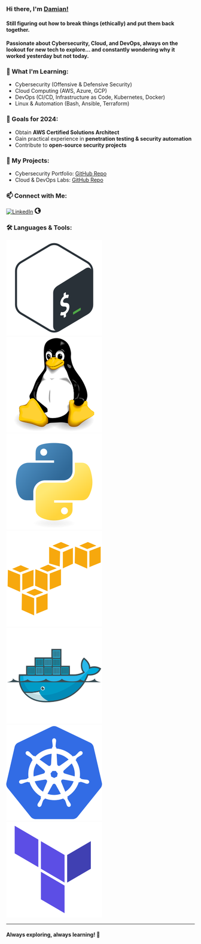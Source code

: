 ### Hi there, I'm [Damian!](https://dmwasielewski.info)

#### Still figuring out how to break things (ethically) and put them back together. 
#### Passionate about **Cybersecurity, Cloud, and DevOps**, always on the lookout for new tech to explore... and constantly wondering why it worked yesterday but not today.

### 🚀 What I'm Learning:
- Cybersecurity (Offensive & Defensive Security)
- Cloud Computing (AWS, Azure, GCP)
- DevOps (CI/CD, Infrastructure as Code, Kubernetes, Docker)
- Linux & Automation (Bash, Ansible, Terraform)

### 🎯 Goals for 2024:
- Obtain **AWS Certified Solutions Architect**
- Gain practical experience in **penetration testing & security automation**
- Contribute to **open-source security projects**

### 📂 My Projects:
- Cybersecurity Portfolio: [GitHub Repo](https://github.com/dmwasielewski)
- Cloud & DevOps Labs: [GitHub Repo](https://github.com/dmwasielewski)

### 📫 Connect with Me:
[![LinkedIn](https://cdn.jsdelivr.net/npm/simple-icons@v3/icons/linkedin.svg)](https://linkedin.com/in/dmwasielewski)
[![Website](https://raw.githubusercontent.com/iconic/open-iconic/master/svg/globe.svg)](https://dmwasielewski.info)

### 🛠️ Languages & Tools:
[![Bash](https://raw.githubusercontent.com/devicons/devicon/master/icons/bash/bash-original.svg)](https://www.gnu.org/software/bash/)
[![Linux](https://raw.githubusercontent.com/devicons/devicon/master/icons/linux/linux-original.svg)](https://www.linux.org/)
[![Python](https://raw.githubusercontent.com/devicons/devicon/master/icons/python/python-original.svg)](https://www.python.org/)
[![AWS](https://raw.githubusercontent.com/devicons/devicon/master/icons/amazonwebservices/amazonwebservices-original.svg)](https://aws.amazon.com/)
[![Docker](https://raw.githubusercontent.com/devicons/devicon/master/icons/docker/docker-original.svg)](https://www.docker.com/)
[![Kubernetes](https://raw.githubusercontent.com/devicons/devicon/master/icons/kubernetes/kubernetes-plain.svg)](https://kubernetes.io/)
[![Terraform](https://raw.githubusercontent.com/devicons/devicon/master/icons/terraform/terraform-original.svg)](https://www.terraform.io/)

---
#### Always exploring, always learning! 🚀

